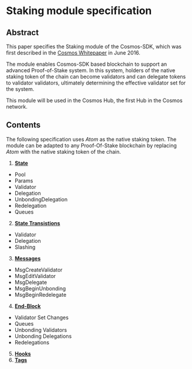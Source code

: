 # Staking module specification

## Abstract

This paper specifies the Staking module of the Cosmos-SDK, which was first
described in the [Cosmos Whitepaper](https://cosmos.network/about/whitepaper)
in June 2016. 

The module enables Cosmos-SDK based blockchain to support an advanced
Proof-of-Stake system. In this system, holders of the native staking token of
the chain can become validators and can delegate tokens to validator
validators, ultimately determining the effective validator set for the system.

This module will be used in the Cosmos Hub, the first Hub in the Cosmos
network.

## Contents

The following specification uses *Atom* as the native staking token. The module
can be adapted to any Proof-Of-Stake blockchain by replacing *Atom* with the
native staking token of the chain.

 1. **[State](state.md)**	
   - Pool
   - Params
   - Validator
   - Delegation
   - UnbondingDelegation
   - Redelegation
   - Queues
 2. **[State Transistions](state_transitions.md)**	
   - Validator
   - Delegation
   - Slashing
 3. **[Messages](messages.md)**	
   - MsgCreateValidator
   - MsgEditValidator
   - MsgDelegate
   - MsgBeginUnbonding
   - MsgBeginRedelegate
 4. **[End-Block](end_block.md)**	
   - Validator Set Changes
   - Queues 
   - Unbonding Validators
   - Unbonding Delegations
   - Redelegations
 5. **[Hooks](hooks.md)**	
 6. **[Tags](tags.md)**	

